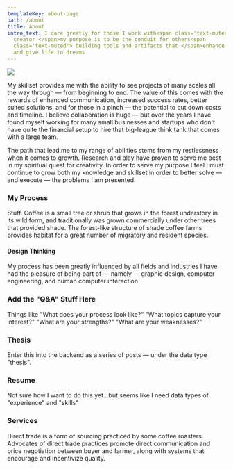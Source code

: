 ```yaml
---
templateKey: about-page
path: /about
title: About
intro_text: I care greatly for those I work with<span class='text-muted"> — as a
  creator </span>my purpose is to be the conduit for others<span
  class='text-muted"> building tools and artifacts that </span>enhance wellbeing
  and give life to dreams
---
```

![](/img/108566b2275a80713fef68496c2d9f0f.jpg)

My skillset provides me with the ability to see projects of many scales all the way through — from beginning to end. The value of this comes with the rewards of enhanced communication, increased success rates, better suited solutions, and for those in a pinch — the potential to cut down costs and timeline. I believe collaboration is huge — but over the years I have found myself working for many small businesses and startups who don't have quite the financial setup to hire that big-league think tank that comes with a large team.

The path that lead me to my range of abilities stems from my restlessness when it comes to growth. Research and play have proven to serve me best in my spiritual quest for creativity. In order to serve my purpose I feel I must continue to grow both my knowledge and skillset in order to better solve — and execute — the problems I am presented.

### My Process

Stuff. Coffee is a small tree or shrub that grows in the forest understory in its wild form, and traditionally was grown commercially under other trees that provided shade. The forest-like structure of shade coffee farms provides habitat for a great number of migratory and resident species.

#### Design Thinking

My process has been greatly influenced by all fields and industries I have had the pleasure of being part of — namely — graphic design, computer engineering, and human computer interaction.

### Add the "Q&A" Stuff Here

Things like "What does your process look like?" "What topics capture your interest?" "What are your strengths?" "What are your weaknesses?"

### Thesis

Enter this into the backend as a series of posts — under the data type "thesis".

### Resume

Not sure how I want to do this yet...but seems like I need data types of "experience" and "skills"

### Services

Direct trade is a form of sourcing practiced by some coffee roasters. Advocates of direct trade practices promote direct communication and price negotiation between buyer and farmer, along with systems that encourage and incentivize quality.